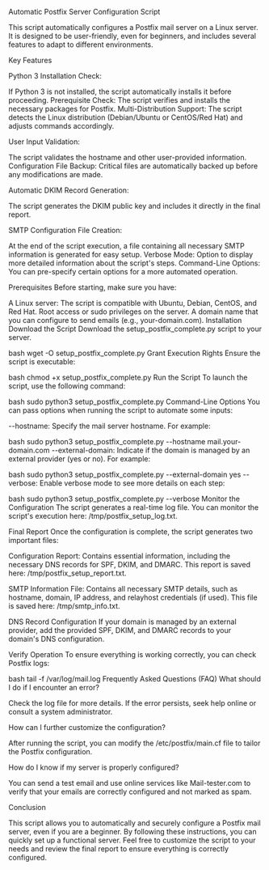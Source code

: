 Automatic Postfix Server Configuration Script


This script automatically configures a Postfix mail server on a Linux server. It is designed to be user-friendly, even for beginners, and includes several features to adapt to different environments.

Key Features

Python 3 Installation Check: 

If Python 3 is not installed, the script automatically installs it before proceeding.
Prerequisite Check: The script verifies and installs the necessary packages for Postfix.
Multi-Distribution Support: The script detects the Linux distribution (Debian/Ubuntu or CentOS/Red Hat) and adjusts commands accordingly.

User Input Validation:

The script validates the hostname and other user-provided information.
Configuration File Backup: Critical files are automatically backed up before any modifications are made.

Automatic DKIM Record Generation: 

The script generates the DKIM public key and includes it directly in the final report.

SMTP Configuration File Creation:

At the end of the script execution, a file containing all necessary SMTP information is generated for easy setup.
Verbose Mode: Option to display more detailed information about the script's steps.
Command-Line Options: You can pre-specify certain options for a more automated operation.


Prerequisites
Before starting, make sure you have:

A Linux server: The script is compatible with Ubuntu, Debian, CentOS, and Red Hat.
Root access or sudo privileges on the server.
A domain name that you can configure to send emails (e.g., your-domain.com).
Installation
Download the Script
Download the setup_postfix_complete.py script to your server.

bash
wget <link-to-script> -O setup_postfix_complete.py
Grant Execution Rights
Ensure the script is executable:

bash
chmod +x setup_postfix_complete.py
Run the Script
To launch the script, use the following command:

bash
sudo python3 setup_postfix_complete.py
Command-Line Options
You can pass options when running the script to automate some inputs:

--hostname: Specify the mail server hostname. For example:

bash
sudo python3 setup_postfix_complete.py --hostname mail.your-domain.com
--external-domain: Indicate if the domain is managed by an external provider (yes or no). For example:

bash
sudo python3 setup_postfix_complete.py --external-domain yes
--verbose: Enable verbose mode to see more details on each step:

bash
sudo python3 setup_postfix_complete.py --verbose
Monitor the Configuration
The script generates a real-time log file. You can monitor the script's execution here: /tmp/postfix_setup_log.txt.

Final Report
Once the configuration is complete, the script generates two important files:

Configuration Report: Contains essential information, including the necessary DNS records for SPF, DKIM, and DMARC. This report is saved here: /tmp/postfix_setup_report.txt.

SMTP Information File: Contains all necessary SMTP details, such as hostname, domain, IP address, and relayhost credentials (if used). This file is saved here: /tmp/smtp_info.txt.

DNS Record Configuration
If your domain is managed by an external provider, add the provided SPF, DKIM, and DMARC records to your domain's DNS configuration.

Verify Operation
To ensure everything is working correctly, you can check Postfix logs:

bash
tail -f /var/log/mail.log
Frequently Asked Questions (FAQ)
What should I do if I encounter an error?

Check the log file for more details. If the error persists, seek help online or consult a system administrator.

How can I further customize the configuration?

After running the script, you can modify the /etc/postfix/main.cf file to tailor the Postfix configuration.

How do I know if my server is properly configured?

You can send a test email and use online services like Mail-tester.com to verify that your emails are correctly configured and not marked as spam.

Conclusion

This script allows you to automatically and securely configure a Postfix mail server, even if you are a beginner. By following these instructions, you can quickly set up a functional server. Feel free to customize the script to your needs and review the final report to ensure everything is correctly configured.
